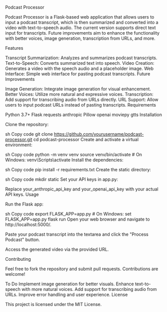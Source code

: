 Podcast Processor

Podcast Processor is a Flask-based web application that allows users to input a podcast transcript, which is then summarized and converted into a video with text-to-speech audio. The current version supports direct text input for transcripts. Future improvements aim to enhance the functionality with better voices, image generation, transcription from URLs, and more.

Features

Transcript Summarization: Analyzes and summarizes podcast transcripts.
Text-to-Speech: Converts summarized text into speech.
Video Creation: Generates a video with the speech audio and a placeholder image.
Web Interface: Simple web interface for pasting podcast transcripts.
Future Improvements

Image Generation: Integrate image generation for visual enhancement.
Better Voices: Utilize more natural and expressive voices.
Transcription: Add support for transcribing audio from URLs directly.
URL Support: Allow users to input podcast URLs instead of pasting transcripts.
Requirements

Python 3.7+
Flask
requests
anthropic
Pillow
openai
moviepy
gtts
Installation

Clone the repository:

sh
Copy code
git clone https://github.com/yourusername/podcast-processor.git
cd podcast-processor
Create and activate a virtual environment:

sh
Copy code
python -m venv venv
source venv/bin/activate  # On Windows: venv\Scripts\activate
Install the dependencies:

sh
Copy code
pip install -r requirements.txt
Create the static directory:

sh
Copy code
mkdir static
Set your API keys in app.py:

Replace your_anthropic_api_key and your_openai_api_key with your actual API keys.
Usage

Run the Flask app:

sh
Copy code
export FLASK_APP=app.py  # On Windows: set FLASK_APP=app.py
flask run
Open your web browser and navigate to http://localhost:5000/.

Paste your podcast transcript into the textarea and click the "Process Podcast" button.

Access the generated video via the provided URL.

Contributing

Feel free to fork the repository and submit pull requests. Contributions are welcome!

To Do
Implement image generation for better visuals.
Enhance text-to-speech with more natural voices.
Add support for transcribing audio from URLs.
Improve error handling and user experience.
License

This project is licensed under the MIT License.
